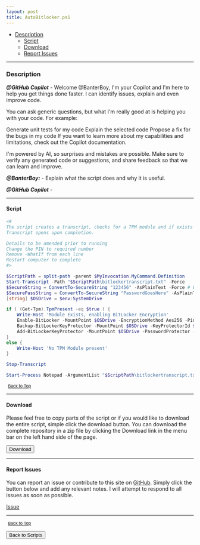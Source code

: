 ```yaml
---
layout: post
title: AutoBitlocker.ps1
---
```


- [Description](#description)
  - [Script](#script)
  - [Download](#download)
  - [Report Issues](#report-issues)

---

### Description

**_@GitHub Copilot_** - Welcome @BanterBoy, I'm your Copilot and I'm here to help you get things done faster. I can identify issues, explain and even improve code.

You can ask generic questions, but what I'm really good at is helping you with your code. For example:

Generate unit tests for my code
Explain the selected code
Propose a fix for the bugs in my code
If you want to learn more about my capabilities and limitations, check out the Copilot documentation.

I'm powered by AI, so surprises and mistakes are possible. Make sure to verify any generated code or suggestions, and share feedback so that we can learn and improve.

**_@BanterBoy:_** - Explain what the script does and why it is useful.

**_@GitHub Copilot_** -

---

#### Script

```powershell
<#
The script creates a transcript, checks for a TPM module and if exists attempts to enable bitlocker on the system drive and backs up to AD.
Transcript opens upon completion.

Details to be amended prior to running
Change the PIN to required number
Remove -WhatIf from each line
Restart computer to complete
#>

$ScriptPath = split-path -parent $MyInvocation.MyCommand.Definition
Start-Transcript -Path "$ScriptPath\bitlockertranscript.txt" -Force
$SecureString = ConvertTo-SecureString "123456" -AsPlainText -Force # Enter a Numeric PIN
$SecurePassString = ConvertTo-SecureString "PasswordGoesHere" -AsPlainText -Force # Enter a Password
[string] $OSDrive = $env:SystemDrive

if ( (Get-Tpm).TpmPresent -eq $true ) {
    Write-Host 'Module Exists, enabling BitLocker Encryption'
    Enable-BitLocker -MountPoint $OSDrive -EncryptionMethod Aes256 -Pin $SecureString -UsedSpaceOnly -TPMandPinProtector -WhatIf
    Backup-BitLockerKeyProtector -MountPoint $OSDrive -KeyProtectorId $OSDrive.KeyProtector[1].KeyProtectorId -WhatIf
    Add-BitLockerKeyProtector -MountPoint $OSDrive -PasswordProtector -Password $SecurePassString -WhatIf
}
else {
    Write-Host 'No TPM Module present'
}

Stop-Transcript

Start-Process Notepad -ArgumentList "$ScriptPath\bitlockertranscript.txt"
```

<span style="font-size:11px;"><a href="#"><i class="fas fa-caret-up" aria-hidden="true" style="color: white; margin-right:5px;"></i>Back to Top</a></span>

---

#### Download

Please feel free to copy parts of the script or if you would like to download the entire script, simple click the download button. You can download the complete repository in a zip file by clicking the Download link in the menu bar on the left hand side of the page.

<button class="btn" type="submit" onclick="window.open('/PowerShell/scripts/AutoBitlocker.ps1')">
    <i class="fa fa-cloud-download-alt">
    </i>
        Download
</button>

---

#### Report Issues

You can report an issue or contribute to this site on <a href="https://github.com/BanterBoy/scripts-blog/issues">GitHub</a>. Simply click the button below and add any relevant notes. I will attempt to respond to all issues as soon as possible.

<!-- Place this tag where you want the button to render. -->

<a class="github-button" href="https://github.com/BanterBoy/scripts-blog/issues/new?title=AutoBitlocker.ps1&body=There is a problem with this function. Please find details below." data-show-count="true" aria-label="Issue BanterBoy/scripts-blog on GitHub">Issue</a>

---

<span style="font-size:11px;"><a href="#"><i class="fas fa-caret-up" aria-hidden="true" style="color: white; margin-right:5px;"></i>Back to Top</a></span>

<a href="/menu/_pages/scripts.html">
    <button class="btn">
        <i class='fas fa-reply'>
        </i>
            Back to Scripts
    </button>
</a>

[1]: http://ecotrust-canada.github.io/markdown-toc
[2]: https://github.com/googlearchive/code-prettify
